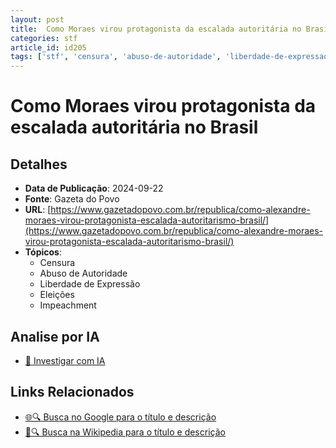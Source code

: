 ```yaml
---
layout: post
title:  Como Moraes virou protagonista da escalada autoritária no Brasil
categories: stf
article_id: id205
tags: ['stf', 'censura', 'abuso-de-autoridade', 'liberdade-de-expressao', 'eleicoes', 'impeachment']
---
```


# Como Moraes virou protagonista da escalada autoritária no Brasil

## Detalhes
- **Data de Publicação**: 2024-09-22
- **Fonte**: Gazeta do Povo
- **URL**: [https://www.gazetadopovo.com.br/republica/como-alexandre-moraes-virou-protagonista-escalada-autoritarismo-brasil/](https://www.gazetadopovo.com.br/republica/como-alexandre-moraes-virou-protagonista-escalada-autoritarismo-brasil/)
- **Tópicos**:
  - Censura
  - Abuso de Autoridade
  - Liberdade de Expressão
  - Eleições
  - Impeachment

## Analise por IA
- [🤖 Investigar com IA](https://www.perplexity.ai/search?q=%22not%C3%ADcia%20artigo%20Brasil%22%20Como%20Moraes%20virou%20protagonista%20da%20escalada%20autorit%C3%A1ria%20no%20Brasil%20Gazeta%20do%20Povo%202024-09-22)

## Links Relacionados
- [🌐🔍 Busca no Google para o título e descrição](https://www.google.com/search?q=%22not%C3%ADcia%20artigo%20Brasil%22%20Como%20Moraes%20virou%20protagonista%20da%20escalada%20autorit%C3%A1ria%20no%20Brasil%20Gazeta%20do%20Povo%202024-09-22)
- [📖🔍 Busca na Wikipedia para o título e descrição](https://pt.wikipedia.org/w/index.php?search=%22not%C3%ADcia%20artigo%20Brasil%22%20Como%20Moraes%20virou%20protagonista%20da%20escalada%20autorit%C3%A1ria%20no%20Brasil%20Gazeta%20do%20Povo%202024-09-22)

